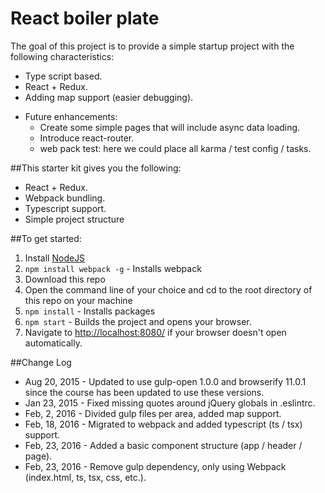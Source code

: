 # React boiler plate

The goal of this project is to provide a simple startup project with the following characteristics:
  + Type script based.
  + React + Redux.
  + Adding map support (easier debugging).

- Future enhancements:
   + Create some simple pages that will include async data loading.
   + Introduce react-router.
   + web pack test: here we could place all karma / test config / tasks.  
   
##This starter kit gives you the following:

- React + Redux.  
- Webpack bundling.  
- Typescript support.
- Simple project structure


##To get started:  
1. Install [NodeJS](http://www.nodejs.org)  
2. `npm install webpack -g` - Installs webpack
3. Download this repo
4. Open the command line of your choice and cd to the root directory of this repo on your machine  
5. `npm install` - Installs packages
6. `npm start` - Builds the project and opens your browser.
7. Navigate to [http://localhost:8080/](http://localhost:8080/) if your browser doesn't open automatically.

##Change Log
* Aug 20, 2015 - Updated to use gulp-open 1.0.0 and browserify 11.0.1 since the course has been updated to use these versions.  
* Jan 23, 2015 - Fixed missing quotes around jQuery globals in .eslintrc.
* Feb, 2, 2016 - Divided gulp files per area, added map support.
* Feb, 18, 2016 - Migrated to webpack and added typescript (ts / tsx) support.
* Feb, 23, 2016 - Added a basic component structure (app / header / page).
* Feb, 23, 2016 - Remove gulp dependency, only using Webpack (index.html, ts, tsx, css, etc.).
